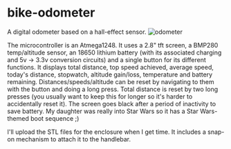 # bike-odometer
A digital odometer based on a hall-effect sensor.
![odometer](https://github.com/user-attachments/assets/be8a6d49-90a0-4a37-9a4e-a65328f76f26)

The microcontroller is an Atmega1248. It uses a 2.8" tft screen, a BMP280 temp/altitude sensor, an 18650 lithium battery (with its associated charging and 5v -> 3.3v conversion circuits) and a single button for its different functions. It displays total distance, top speed achieved, average speed, today's distance, stopwatch, altitude gain/loss, temperature and battery remaining.
Distances/speeds/altitude can be reset by navigating to them with the button and doing a long press. Total distance is reset by two long presses (you usually want to keep this for longer so it's harder to accidentally reset it).
The screen goes black after a period of inactivity to save battery.
My daughter was really into Star Wars so it has a Star Wars-themed boot sequence ;)

I'll upload the STL files for the enclosure when I get time. It includes a snap-on mechanism to attach it to the handlebar.
